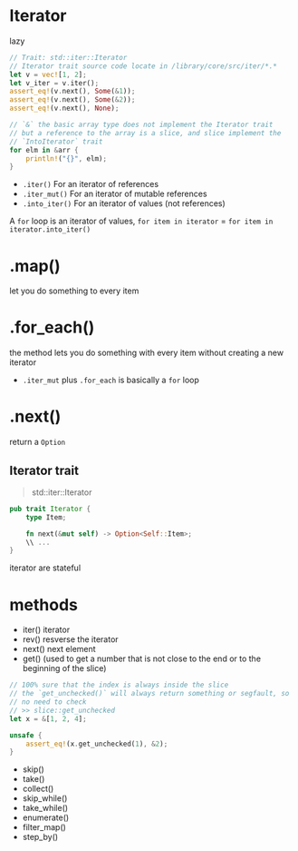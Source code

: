 # Iterator
lazy
```rust
// Trait: std::iter::Iterator
// Iterator trait source code locate in /library/core/src/iter/*.*
let v = vec![1, 2];
let v_iter = v.iter();
assert_eq!(v.next(), Some(&1));
assert_eq!(v.next(), Some(&2));
assert_eq!(v.next(), None);

// `&` the basic array type does not implement the Iterator trait
// but a reference to the array is a slice, and slice implement the 
// `IntoIterator` trait
for elm in &arr {
    println!("{}", elm);
}
```
- `.iter()`       For an iterator of references
- `.iter_mut()`   For an iterator of mutable references
- `.into_iter()`  For an iterator of values (not references)

A `for` loop is an iterator of values,
`for item in iterator` = `for item in iterator.into_iter()`

# .map()
let you do something to every item

# .for_each()
the method lets you do something with every item without creating a new iterator
- `.iter_mut` plus `.for_each` is basically a `for` loop

# .next()
return a `Option`

## Iterator trait
> std::iter::Iterator

```rust
pub trait Iterator {
    type Item;

    fn next(&mut self) -> Option<Self::Item>;
    \\ ...
}
```
iterator are stateful

# methods
- iter()        iterator
- rev()         resverse the iterator
- next()        next element
- get()         (used to get a number that is not close to the end or
                 to the beginning of the slice)
```rust
// 100% sure that the index is always inside the slice
// the `get_unchecked()` will always return something or segfault, so 
// no need to check
// >> slice::get_unchecked
let x = &[1, 2, 4];

unsafe {
    assert_eq!(x.get_unchecked(1), &2);
}

```
- skip()
- take()
- collect()
- skip_while()
- take_while()
- enumerate()
- filter_map()
- step_by()
